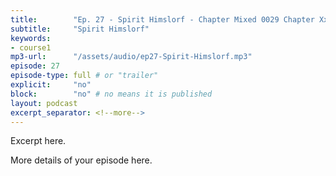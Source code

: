 ```yaml
---
title:        "Ep. 27 - Spirit Himslorf - Chapter Mixed 0029 Chapter Xxiii The Holy Spirit In The Churchgeneral Scr"
subtitle:     "Spirit Himslorf"
keywords:
- course1
mp3-url:      "/assets/audio/ep27-Spirit-Himslorf.mp3"
episode: 27
episode-type: full # or "trailer"
explicit:     "no"
block:        "no" # no means it is published
layout: podcast
excerpt_separator: <!--more-->
---
```

Excerpt here.
<!--more-->

More details of your episode here.

